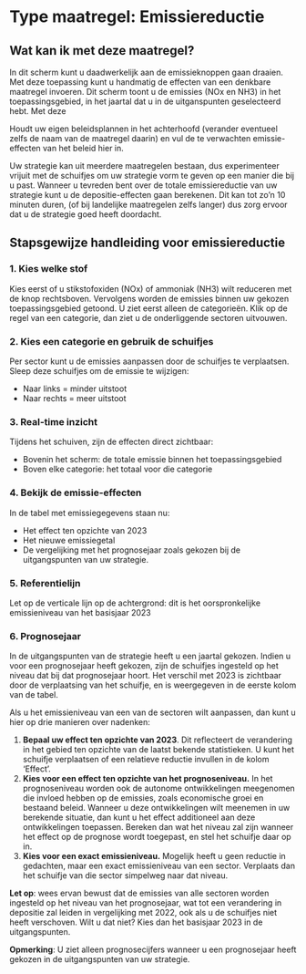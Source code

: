 # Type maatregel: Emissiereductie
## Wat kan ik met deze maatregel?
In dit scherm kunt u daadwerkelijk aan de emissieknoppen gaan draaien. Met deze toepassing kunt u handmatig de effecten van een denkbare maatregel invoeren. Dit scherm toont u de emissies (NOx en NH3) in het toepassingsgebied, in het jaartal dat u in de uitganspunten geselecteerd hebt. Met deze 

Houdt uw eigen beleidsplannen in het achterhoofd (verander eventueel zelfs de naam van de maatregel daarin) en vul de te verwachten emissie-effecten van het beleid hier in. 

Uw strategie kan uit meerdere maatregelen bestaan, dus experimenteer vrijuit met de schuifjes om uw strategie vorm te geven op een manier die bij u past. Wanneer u tevreden bent over de totale emissiereductie van uw strategie kunt u de depositie-effecten gaan berekenen. Dit kan tot zo’n 10 minuten duren, (of bij landelijke maatregelen zelfs langer) dus zorg ervoor dat u de strategie goed heeft doordacht.

## Stapsgewijze handleiding voor emissiereductie

### 1\. Kies welke stof

Kies eerst of u stikstofoxiden (NOx) of ammoniak (NH3) wilt reduceren met de knop rechtsboven. Vervolgens worden de emissies binnen uw gekozen toepassingsgebied getoond. U ziet eerst alleen de categorieën. Klik op de regel van een categorie, dan ziet u de onderliggende sectoren uitvouwen.

### 2\. Kies een categorie en gebruik de schuifjes

Per sector kunt u de emissies aanpassen door de schuifjes te verplaatsen. Sleep deze schuifjes om de emissie te wijzigen:

- Naar links \= minder uitstoot  
- Naar rechts \= meer uitstoot

### 3\. Real-time inzicht

Tijdens het schuiven, zijn de effecten direct zichtbaar:

- Bovenin het scherm: de totale emissie binnen het toepassingsgebied  
- Boven elke categorie: het totaal voor die categorie

### 4\. Bekijk de emissie-effecten

In de tabel met emissiegegevens staan nu:

- Het effect ten opzichte van 2023  
- Het nieuwe emissiegetal  
- De vergelijking met het prognosejaar zoals gekozen bij de uitgangspunten van uw strategie.

### 5\. Referentielijn

Let op de verticale lijn op de achtergrond: dit is het oorspronkelijke emissieniveau van het basisjaar 2023

### 6\. Prognosejaar

In de uitgangspunten van de strategie heeft u een jaartal gekozen. Indien u voor een prognosejaar heeft gekozen, zijn de schuifjes ingesteld op het niveau dat bij dat prognosejaar hoort. Het verschil met 2023 is zichtbaar door de verplaatsing van het schuifje, en is weergegeven in de eerste kolom van de tabel. 

Als u het emissieniveau van een van de sectoren wilt aanpassen, dan kunt u hier op drie manieren over nadenken:

1. **Bepaal uw effect ten opzichte van 2023**. Dit reflecteert de verandering in het gebied ten opzichte van de laatst bekende statistieken. U kunt het schuifje verplaatsen of een relatieve reductie invullen in de kolom ‘Effect’.  
2. **Kies voor een effect ten opzichte van het prognoseniveau.** In het prognoseniveau worden ook de autonome ontwikkelingen meegenomen die invloed hebben op de emissies, zoals economische groei en bestaand beleid. Wanneer u deze ontwikkelingen wilt meenemen in uw berekende situatie, dan kunt u het effect additioneel aan deze ontwikkelingen toepassen. Bereken dan wat het niveau zal zijn wanneer het effect op de prognose wordt toegepast, en stel het schuifje daar op in.  
3. **Kies voor een exact emissieniveau.** Mogelijk heeft u geen reductie in gedachten, maar een exact emissieniveau van een sector. Verplaats dan het schuifje van die sector simpelweg naar dat niveau. 

**Let op**: wees ervan bewust dat de emissies van alle sectoren worden ingesteld op het niveau van het prognosejaar, wat tot een verandering in depositie zal leiden in vergelijking met 2022, ook als u de schuifjes niet heeft verschoven. Wilt u dat niet? Kies dan het basisjaar 2023 in de uitgangspunten. 

**Opmerking**: U ziet alleen prognosecijfers wanneer u een prognosejaar heeft gekozen in de uitgangspunten van uw strategie.
